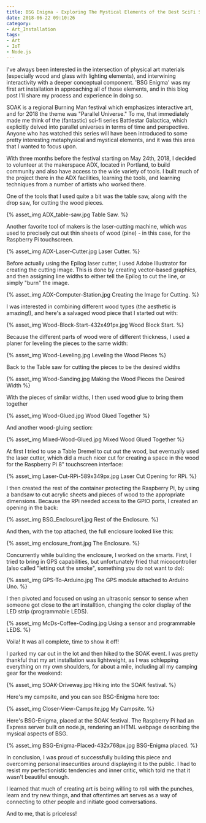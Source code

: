```yaml
---
title: BSG Enigma - Exploring The Mystical Elements of the Best SciFi Series Ever
date: 2018-06-22 09:10:26
category: 
- Art_Installation
tags:
- Art
- IoT
- Node.js
---
```


I've always been interested in the intersection of physical art materials (especially wood and glass with lighting elements), and interwining interactivity with a deeper conceptual component. 'BSG Enigma' was my first art installation in approaching all of those elements, and in this blog post I'll share my process and experience in doing so.

SOAK is a regional Burning Man festival which emphasizes interactive art, and for 2018 the theme was "Parallel Universe." To me, that immediately made me think of the (fantastic) sci-fi series Battlestar Galactica, which explicitly delved into parallel universes in terms of time and perspective. Anyone who has watched this series will have been introduced to some pretty interesting metaphysical and mystical elements, and it was this area that I wanted to focus upon.

With three months before the festival starting on May 24th, 2018, I decided to volunteer at the makerspace ADX, located in Portland, to build community and also have access to the wide variety of tools. I built much of the project there in the ADX facilities, learning the tools, and learning techniques from a number of artists who worked there.

One of the tools that I used quite a bit was the table saw, along with the drop saw, for cutting the wood pieces.
&nbsp;

{% asset_img ADX_table-saw.jpg Table Saw. %}

Another favorite tool of makers is the laser-cutting machine, which was used to precisely cut out thin sheets of wood (pine) - in this case, for the Raspberry Pi touchscreen. 
&nbsp;

{% asset_img ADX-Laser-Cutter.jpg Laser Cutter. %}

Before actually using the Epilog laser cutter, I used Adobe Illustrator for creating the cutting image. This is done by creating vector-based graphics, and then assigning line widths to either tell the Epilog to cut the line, or simply "burn" the image.
&nbsp;

{% asset_img ADX-Computer-Station.jpg Creating the Image for Cutting. %}

I was interested in combining different wood types (the aesthetic is amazing!), and here's a salvaged wood piece that I started out with:
&nbsp;

{% asset_img Wood-Block-Start-432x491px.jpg Wood Block Start. %}

Because the different parts of wood were of different thickness, I used a planer for leveling the pieces to the same width:
&nbsp;

{% asset_img Wood-Leveling.jpg Leveling the Wood Pieces %}

Back to the Table saw for cutting the pieces to be the desired widths
&nbsp;

{% asset_img Wood-Sanding.jpg Making the Wood Pieces the Desired Width %}

With the pieces of similar widths, I then used wood glue to bring them together
&nbsp;

{% asset_img Wood-Glued.jpg Wood Glued Together %}

And another wood-gluing section:
&nbsp;

{% asset_img Mixed-Wood-Glued.jpg Mixed Wood Glued Together %}

At first I tried to use a Table Dremel to cut out the wood, but eventually used the laser cutter, which did a much nicer cut for creating a space in the wood for the Raspberry Pi 8" touchscreen interface:
&nbsp;

{% asset_img Laser-Cut-RPi-589x349px.jpg Laser Cut Opening for RPi. %}

I then created the rest of the container protecting the Raspberry Pi, by using a bandsaw to cut acrylic sheets and pieces of wood to the appropriate dimensions. Because the RPi needed access to the GPIO ports, I created an opening in the back:
&nbsp;

{% asset_img BSG_Enclosure1.jpg Rest of the Enclosure. %}

And then, with the top attached, the full enclosure looked like this:
&nbsp;

{% asset_img enclosure_front.jpg The Enclosure. %}

Concurrently while building the enclosure, I worked on the smarts. First, I tried to bring in GPS capabilities, but unfortunately fried that micocontroller (also called "letting out the smoke", something you do not want to do):
&nbsp;

{% asset_img GPS-To-Arduino.jpg The GPS module attached to Arduino Uno. %}

I then pivoted and focused on using an ultrasonic sensor to sense when someone got close to the art installtion, changing the color display of the LED strip (programmable LEDS).
&nbsp;

{% asset_img McDs-Coffee-Coding.jpg  Using a sensor and programmable LEDS. %}

Voila! It was all complete, time to show it off!

I parked my car out in the lot and then hiked to the SOAK event. I was pretty thankful that my art installation was lightweight, as I was schlepping everything on my own shoulders, for about a mile, including all my camping gear for the weekend:
&nbsp;

{% asset_img SOAK-Driveway.jpg  Hiking into the SOAK festival. %}

Here's my campsite, and you can see BSG-Enigma here too:
&nbsp;

{% asset_img Closer-View-Campsite.jpg  My Campsite. %}


Here's BSG-Enigma, placed at the SOAK festival. The Raspberry Pi had an Express server built on node.js, rendering an HTML webpage describing the mysical aspects of BSG.
&nbsp;

{% asset_img BSG-Enigma-Placed-432x768px.jpg  BSG-Enigma placed. %}

In conclusion, I was proud of successfully building this piece and overcoming personal insecurities around displaying it to the public. I had to resist my perfectionistic tendencies and inner critic, which told me that it wasn't beautiful enough.

 I learned that much of creating art is being willing to roll with the punches, learn and try new things, and that oftentimes art serves as a way of connecting to other people and initiate good conversations.

And to me, that is priceless!